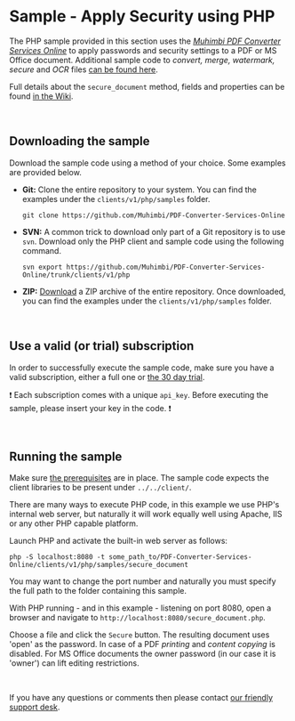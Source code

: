 # Sample - Apply Security using PHP

The PHP sample provided in this section uses the [*Muhimbi PDF Converter Services Online*](https://github.com/Muhimbi/PDF-Converter-Services-Online) to apply passwords and security settings to a PDF or MS Office document.
Additional sample code to *convert, merge, watermark, secure* and *OCR* files [can be found here](../).

Full details about the `secure_document` method, fields and properties can be found [in the Wiki](https://github.com/Muhimbi/PDF-Converter-Services-Online/wiki/API:-secure_document).


<br>

## Downloading the sample

Download the sample code using a method of your choice. Some examples are provided below.

- **Git:** Clone the entire repository to your system. You can find the examples under the `clients/v1/php/samples` folder.<br>
   
     `git clone https://github.com/Muhimbi/PDF-Converter-Services-Online`

- **SVN:** A common trick to download only part of a Git repository  is to use `svn`. Download only the PHP client and sample code using the following command.<br>

     `svn export https://github.com/Muhimbi/PDF-Converter-Services-Online/trunk/clients/v1/php`

- **ZIP:** [Download](https://github.com/Muhimbi/PDF-Converter-Services-Online/zipball/master/) a ZIP archive of the entire repository. Once downloaded, you can find the examples under the `clients/v1/php/samples` folder.

<br>

## Use a valid (or trial) subscription

In order to successfully execute the sample code, make sure you have a valid subscription, either a full one or [the 30 day trial](https://support.muhimbi.com/hc/en-us/articles/115002816048-Getting-started-with-the-PDF-Converter-Services-Online).

:exclamation: Each subscription comes with a unique `api_key`. Before executing the sample, please insert your key in the code. :exclamation:


<br>

## Running the sample

Make sure [the prerequisites](https://github.com/Muhimbi/PDF-Converter-Services-Online/tree/master/clients/v1/php#prerequisites) are in place. The sample code expects the client libraries to be present under `../../client/`.

There are many ways to execute PHP code, in this example we use PHP's internal web server, but naturally it will work equally well using Apache, IIS or any other PHP capable platform.

Launch PHP and activate the built-in web server as follows:

```
php -S localhost:8080 -t some_path_to/PDF-Converter-Services-Online/clients/v1/php/samples/secure_document
```

You may want to change the port number and naturally you must specify the full path to the folder containing this sample.

With PHP running - and in this example - listening on port 8080, open a browser and navigate to `http://localhost:8080/secure_document.php`.

Choose a file and click the `Secure` button. The resulting document uses 'open' as the password. 
In case of a PDF *printing* and *content copying* is disabled. For MS Office documents the owner password (in our case it is 'owner') can lift editing restrictions.

<br>

If you have any questions or comments then please contact [our friendly support desk](http://www.muhimbi-online.com/contact).
